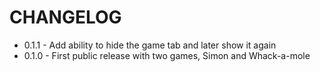 # CHANGELOG

- 0.1.1 - Add ability to hide the game tab and later show it again
- 0.1.0 - First public release with two games, Simon and Whack-a-mole